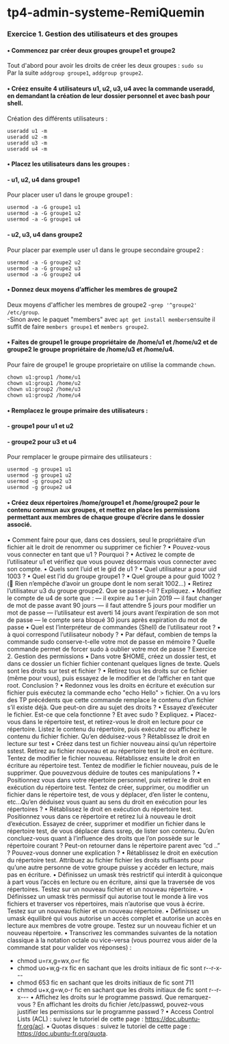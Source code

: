 # tp4-admin-systeme-RemiQuemin


### Exercice 1. Gestion des utilisateurs et des groupes
#### • Commencez par créer deux groupes groupe1 et groupe2
Tout d'abord pour avoir les droits de créer les deux groupes : `sudo su` <br>
Par la suite `addgroup groupe1`, `addgroup groupe2`.

#### • Créez ensuite 4 utilisateurs u1, u2, u3, u4 avec la commande useradd, en demandant la création de leur dossier personnel et avec bash pour shell.
Création des différents utilisateurs :  
```
useradd u1 -m
useradd u2 -m 
useradd u3 -m
useradd u4 -m
```
#### • Placez les utilisateurs dans les groupes :
#### - u1, u2, u4 dans groupe1
Pour placer user u1 dans le groupe groupe1 :
``` 
usermod -a -G groupe1 u1
usermod -a -G groupe1 u2
usermod -a -G groupe1 u4
``` 

#### - u2, u3, u4 dans groupe2
Pour placer par exemple user u1 dans le groupe secondaire groupe2 :
``` 
usermod -a -G groupe2 u2
usermod -a -G groupe2 u3
usermod -a -G groupe2 u4
``` 
#### • Donnez deux moyens d’afficher les membres de groupe2
Deux moyens d'afficher les membres de groupe2
-`grep '^groupe2' /etc/group`. <br>
-Sinon avec le paquet "members" avec `apt get install members`ensuite il suffit de faire `members groupe1` et `members groupe2`.

#### • Faites de groupe1 le groupe propriétaire de /home/u1 et /home/u2 et de groupe2 le groupe propriétaire de /home/u3 et /home/u4.
Pour faire de groupe1 le groupe proprietaire on utilise la commande `chown`.
```
chown u1:group1 /home/u1
chown u1:group1 /home/u2 
chown u1:group2 /home/u3 
chown u1:group2 /home/u4 
```

#### • Remplacez le groupe primaire des utilisateurs :
#### - groupe1 pour u1 et u2 <br>
#### - groupe2 pour u3 et u4 <br>
Pour remplacer le groupe pirmaire des utilisateurs : 
```
usermod -g groupe1 u1 
usermod -g groupe1 u2
usermod -g groupe2 u3
usermod -g groupe2 u4
```

#### • Créez deux répertoires /home/groupe1 et /home/groupe2 pour le contenu commun aux groupes, et mettez en place les permissions permettant aux membres de chaque groupe d’écrire dans le dossier associé.

• Comment faire pour que, dans ces dossiers, seul le propriétaire d’un fichier ait le droit de renommer
ou supprimer ce fichier ?
• Pouvez-vous vous connecter en tant que u1 ? Pourquoi ?
• Activez le compte de l’utilisateur u1 et vérifiez que vous pouvez désormais vous connecter avec son
compte.
• Quels sont l’uid et le gid de u1 ?
• Quel utilisateur a pour uid 1003 ?
• Quel est l’id du groupe groupe1 ?
• Quel groupe a pour guid 1002 ? ( Rien n’empêche d’avoir un groupe dont le nom serait 1002...)
• Retirez l’utilisateur u3 du groupe groupe2. Que se passe-t-il ? Expliquez.
• Modifiez le compte de u4 de sorte que :
— il expire au 1
er juin 2019
— il faut changer de mot de passe avant 90 jours
— il faut attendre 5 jours pour modifier un mot de passe
— l’utilisateur est averti 14 jours avant l’expiration de son mot de passe
— le compte sera bloqué 30 jours après expiration du mot de passe
• Quel est l’interpréteur de commandes (Shell) de l’utilisateur root ?
• à quoi correspond l’utilisateur nobody ?
• Par défaut, combien de temps la commande sudo conserve-t-elle votre mot de passe en mémoire ?
Quelle commande permet de forcer sudo à oublier votre mot de passe ?
Exercice 2. Gestion des permissions
• Dans votre $HOME, créez un dossier test, et dans ce dossier un fichier fichier contenant quelques
lignes de texte. Quels sont les droits sur test et fichier ?
• Retirez tous les droits sur ce fichier (même pour vous), puis essayez de le modifier et de l’afficher en
tant que root. Conclusion ?
• Redonnez vous les droits en écriture et exécution sur fichier puis exécutez la commande echo "echo
Hello" > fichier. On a vu lors des TP précédents que cette commande remplace le contenu d’un
fichier s’il existe déjà. Que peut-on dire au sujet des droits ?
• Essayez d’exécuter le fichier. Est-ce que cela fonctionne ? Et avec sudo ? Expliquez.
• Placez-vous dans le répertoire test, et retirez-vous le droit en lecture pour ce répertoire. Listez le
contenu du répertoire, puis exécutez ou affichez le contenu du fichier fichier. Qu’en déduisez-vous ?
Rétablissez le droit en lecture sur test
• Créez dans test un fichier nouveau ainsi qu’un répertoire sstest. Retirez au fichier nouveau et au
répertoire test le droit en écriture. Tentez de modifier le fichier nouveau. Rétablissez ensuite le droit
en écriture au répertoire test. Tentez de modifier le fichier nouveau, puis de le supprimer. Que pouvezvous déduire de toutes ces manipulations ?
• Positionnez vous dans votre répertoire personnel, puis retirez le droit en exécution du répertoire test.
Tentez de créer, supprimer, ou modifier un fichier dans le répertoire test, de vous y déplacer, d’en
lister le contenu, etc…Qu’en déduisez vous quant au sens du droit en exécution pour les répertoires ?
• Rétablissez le droit en exécution du répertoire test. Positionnez vous dans ce répertoire et retirez lui
à nouveau le droit d’exécution. Essayez de créer, supprimer et modifier un fichier dans le répertoire
test, de vous déplacer dans ssrep, de lister son contenu. Qu’en concluez-vous quant à l’influence des
droits que l’on possède sur le répertoire courant ? Peut-on retourner dans le répertoire parent avec ”cd
..” ? Pouvez-vous donner une explication ?
• Rétablissez le droit en exécution du répertoire test. Attribuez au fichier fichier les droits suffisants
pour qu’une autre personne de votre groupe puisse y accéder en lecture, mais pas en écriture.
• Définissez un umask très restrictif qui interdit à quiconque à part vous l’accès en lecture ou en écriture,
ainsi que la traversée de vos répertoires. Testez sur un nouveau fichier et un nouveau répertoire.
• Définissez un umask très permissif qui autorise tout le monde à lire vos fichiers et traverser vos répertoires, mais n’autorise que vous à écrire. Testez sur un nouveau fichier et un nouveau répertoire.
• Définissez un umask équilibré qui vous autorise un accès complet et autorise un accès en lecture aux
membres de votre groupe. Testez sur un nouveau fichier et un nouveau répertoire.
• Transcrivez les commandes suivantes de la notation classique à la notation octale ou vice-versa (vous
pourrez vous aider de la commande stat pour valider vos réponses) :
- chmod u=rx,g=wx,o=r fic
- chmod uo+w,g-rx fic en sachant que les droits initiaux de fic sont r--r-x---
- chmod 653 fic en sachant que les droits initiaux de fic sont 711
- chmod u+x,g=w,o-r fic en sachant que les droits initiaux de fic sont r--r-x---
• Affichez les droits sur le programme passwd. Que remarquez-vous ? En affichant les droits du fichier
/etc/passwd, pouvez-vous justifier les permissions sur le programme passwd ?
• Access Control Lists (ACL) : suivez le tutoriel de cette page : https://doc.ubuntu-fr.org/acl.
• Quotas disques : suivez le tutoriel de cette page : https://doc.ubuntu-fr.org/quota.
